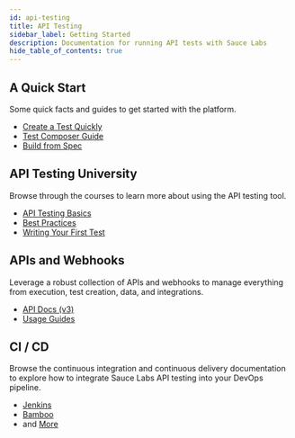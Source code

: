 ```yaml
---
id: api-testing
title: API Testing
sidebar_label: Getting Started
description: Documentation for running API tests with Sauce Labs
hide_table_of_contents: true
---
```


<div class="box-wrapper" markdown="1">
  <div class="box box1 card">
    <div class="container">
    <h2>A Quick Start</h2>
    <p>Some quick facts and guides to get started with the platform.</p>
    <ul>
        <li><a href="/api-testing/quick-start">Create a Test Quickly</a></li>
        <li><a href="/api-testing/quick-start/composer">Test Composer Guide</a></li>
        <li><a href="/api-testing/quick-start/build-from-spec">Build from Spec</a></li>
    </ul>
    </div>
  </div>
  <div class="box box2 card">
    <div class="container">
    <h2>API Testing University</h2>
    <p>Browse through the courses to learn more about using the API testing tool.</p>
    <ul>
        <li><a href="#">API Testing Basics</a></li>
        <li><a href="#">Best Practices</a></li>
        <li><a href="#">Writing Your First Test</a></li>
    </ul>
    </div>
  </div>
  <div class="box box3 card">
    <div class="container">
    <h2>APIs and Webhooks</h2>
    <p>Leverage a robust collection of APIs and webhooks to manage everything from execution, test creation, data, and integrations.</p>
    <ul>
        <li><a href="/api-testing/api/v3">API Docs (v3)</a></li>
        <li><a href="/api-testing/api/using-the-api">Usage Guides</a></li>
    </ul>
    </div>
  </div>
  <div class="box box4 card">
    <div class="container">
    <h2>CI / CD</h2>
    <p>Browse the continuous integration and continuous delivery documentation to explore how to integrate Sauce Labs API testing into your DevOps pipeline.</p>
    <ul>
        <li><a href="#">Jenkins</a></li>
        <li><a href="#">Bamboo</a></li>
        <li>and <a href="#">More</a></li>
    </ul>
    </div>
  </div>
</div>